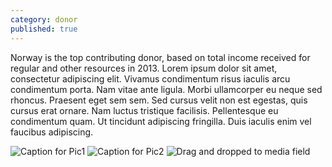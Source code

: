 ```yaml
---
category: donor
published: true
---
```


Norway is the top contributing donor, based on total income received for regular and other resources in 2013. Lorem ipsum dolor sit amet, consectetur adipiscing elit. Vivamus condimentum risus iaculis arcu condimentum porta. Nam vitae ante ligula. Morbi ullamcorper eu neque sed rhoncus. Praesent eget sem sem. Sed cursus velit non est egestas, quis cursus erat ornare. Nam luctus tristique facilisis. Pellentesque eu condimentum quam. Ut tincidunt adipiscing fringilla. Duis iaculis enim vel faucibus adipiscing.

![Caption for Pic1](http://farm3.staticflickr.com/2521/4080560617_f220de276d_z.jpg)
![Caption for Pic2](http://farm6.staticflickr.com/5204/5250348658_9dd136efa0_z.jpg)
![Drag and dropped to media field](/undp-projects/media/204070621_872037d9ae_z.jpg)